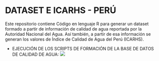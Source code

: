 # DATASET E ICARHS - PERÚ

Este repositorio contiene Código en lenguaje R para generar un dataset formado a partir de información de calidad de agua reportada por la Autoridad Nacional del Agua. Así también, a partir de esa información se generan los valores de Índice de Calidad de Agua del Perú (ICARHS).

* EJECUCIÓN DE LOS SCRIPTS DE FORMACIÓN DE LA BASE DE DATOS DE CALIDAD DE AGUA: ![](https://github.com/Bryan1qr/AGUA/blob/main/EJECUCION_DATASET.R)
